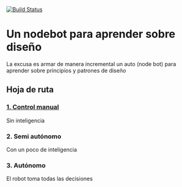 [![Build Status](https://travis-ci.org/ferclaverino/nodebots-learning.svg?branch=master)](https://travis-ci.org/ferclaverino/nodebots-learning)
# Un nodebot para aprender sobre diseño

La excusa es armar de manera incremental un auto (node bot) para aprender sobre principios y patrones de diseño

## Hoja de ruta

### [1. Control manual](car/)
Sin inteligencia

### 2. Semi autónomo
Con un poco de inteligencia

### 3. Autónomo
El robot toma todas las decisiones
